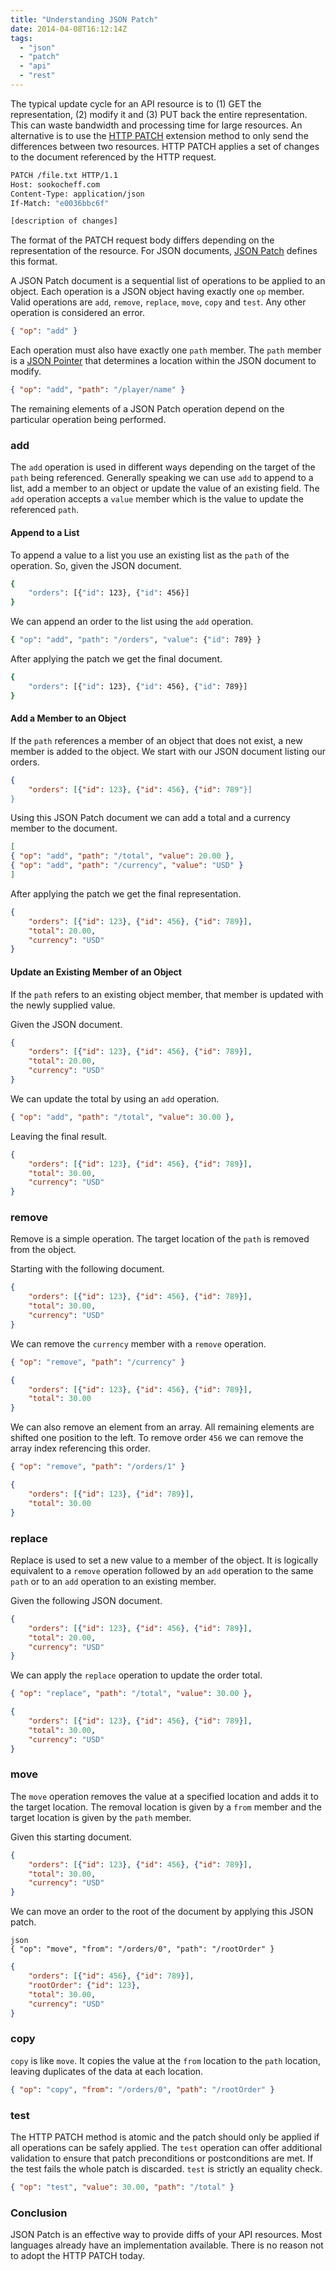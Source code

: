 ```yaml
---
title: "Understanding JSON Patch"
date: 2014-04-08T16:12:14Z
tags: 
  - "json"
  - "patch"
  - "api"
  - "rest"
---
```


The typical update cycle for an API resource is to (1) GET the representation, (2) modify it and (3) PUT back the entire representation. This can waste bandwidth and processing time for large resources. An alternative is to use the [HTTP PATCH](https://tools.ietf.org/html/rfc5789) extension method to only send the differences between two resources. HTTP PATCH applies a set of changes to the document referenced by the HTTP request.

<!--more-->

```bash
PATCH /file.txt HTTP/1.1
Host: sookocheff.com
Content-Type: application/json
If-Match: "e0036bbc6f"

[description of changes]
```

The format of the PATCH request body differs depending on the representation of the resource. For JSON documents, [JSON Patch](https://tools.ietf.org/html/rfc6902) defines this format.

A JSON Patch document is a sequential list of operations to be applied to an object. Each operation is a JSON object having exactly one `op` member.
Valid operations are `add`, `remove`, `replace`, `move`, `copy` and `test`. Any other operation is considered an error. 

```json
{ "op": "add" }
```

Each operation must also have exactly one `path` member. 
The `path` member is a [JSON Pointer](https://tools.ietf.org/html/rfc6901) that determines a location within the JSON document to modify.

```json
{ "op": "add", "path": "/player/name" }
```

The remaining elements of a JSON Patch operation depend on the particular operation being performed.

### add

The `add` operation is used in different ways depending on the target of the `path` being referenced. Generally speaking we can use `add` to append to a list, add a member to an object or update the value of an existing field. The `add` operation accepts a `value` member which is the value to update the referenced `path`. 

#### Append to a List

To append a value to a list you use an existing list as the `path` of the operation. So, given the JSON document.

```bash
{
    "orders": [{"id": 123}, {"id": 456}]
}
```

We can append an order to the list using the `add` operation.

```bash
{ "op": "add", "path": "/orders", "value": {"id": 789} }
```

After applying the patch we get the final document.

```bash
{
    "orders": [{"id": 123}, {"id": 456}, {"id": 789}]
}
```

#### Add a Member to an Object

If the `path` references a member of an object that does not exist, a new member is added to the object. We start with our JSON document listing our orders.

```json
{
    "orders": [{"id": 123}, {"id": 456}, {"id": 789"}]
}
```

Using this JSON Patch document we can add a total and a currency member to the document.

```json
[
{ "op": "add", "path": "/total", "value": 20.00 },
{ "op": "add", "path": "/currency", "value": "USD" }
]
```

After applying the patch we get the final representation.

```json
{
    "orders": [{"id": 123}, {"id": 456}, {"id": 789}],
    "total": 20.00,
    "currency": "USD"
}
```

#### Update an Existing Member of an Object

If the `path` refers to an existing object member, that member is updated with the newly supplied value.

Given the JSON document.

```json
{
    "orders": [{"id": 123}, {"id": 456}, {"id": 789}],
    "total": 20.00,
    "currency": "USD"
}
```

We can update the total by using an `add` operation.

```json
{ "op": "add", "path": "/total", "value": 30.00 },
```

Leaving the final result.

```json
{
    "orders": [{"id": 123}, {"id": 456}, {"id": 789}],
    "total": 30.00,
    "currency": "USD"
}
```

### remove

Remove is a simple operation. The target location of the `path` is removed from the object.

Starting with the following document.

```json
{
    "orders": [{"id": 123}, {"id": 456}, {"id": 789}],
    "total": 30.00,
    "currency": "USD"
}
```

We can remove the `currency` member with a `remove` operation.

```json
{ "op": "remove", "path": "/currency" }
```

```json
{
    "orders": [{"id": 123}, {"id": 456}, {"id": 789}],
    "total": 30.00
}
```

We can also remove an element from an array. All remaining elements are shifted one position to the left. To remove order `456` we can remove the array index referencing this order.

```json
{ "op": "remove", "path": "/orders/1" }
```

```json
{
    "orders": [{"id": 123}, {"id": 789}],
    "total": 30.00
}
```

### replace

Replace is used to set a new value to a member of the object. It is logically equivalent to a `remove` operation followed by an `add` operation to the same `path` or to an `add` operation to an existing member. 

Given the following JSON document.

```json
{
    "orders": [{"id": 123}, {"id": 456}, {"id": 789}],
    "total": 20.00,
    "currency": "USD"
}
```

We can apply the `replace` operation to update the order total.

```json
{ "op": "replace", "path": "/total", "value": 30.00 },
```

```json
{
    "orders": [{"id": 123}, {"id": 456}, {"id": 789}],
    "total": 30.00,
    "currency": "USD"
}
```

### move

 The `move` operation removes the value at a specified location and adds it to the target location. The removal location is given by a `from` member and the target location is given by the `path` member.

Given this starting document.

```json
{
    "orders": [{"id": 123}, {"id": 456}, {"id": 789}],
    "total": 30.00,
    "currency": "USD"
}
```

We can move an order to the root of the document by applying this JSON patch.

```
json
{ "op": "move", "from": "/orders/0", "path": "/rootOrder" }
```

```json
{
    "orders": [{"id": 456}, {"id": 789}],
    "rootOrder": {"id": 123}, 
    "total": 30.00,
    "currency": "USD"
}
```

### copy

`copy` is like `move`. It copies the value at the `from` location to the  `path` location, leaving duplicates of the data at each location.

```json
{ "op": "copy", "from": "/orders/0", "path": "/rootOrder" }
```

### test

The HTTP PATCH method is atomic and the patch should only be applied if all operations can be safely applied. The `test` operation can offer additional validation to ensure that patch preconditions or postconditions are met. If the test fails the whole patch is discarded. `test` is strictly an equality check.

```json
{ "op": "test", "value": 30.00, "path": "/total" }
```

### Conclusion

JSON Patch is an effective way to provide diffs of your API resources. Most languages already have an implementation available. There is no reason not to adopt the HTTP PATCH today.
